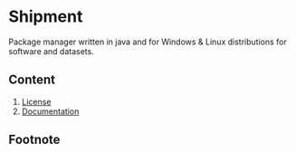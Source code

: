 # Shipment
Package manager written in java and for Windows & Linux distributions for 
software and datasets.

## Content
1. [License](LICENSE.md)
2. [Documentation](docs/readme.md)

## Footnote
